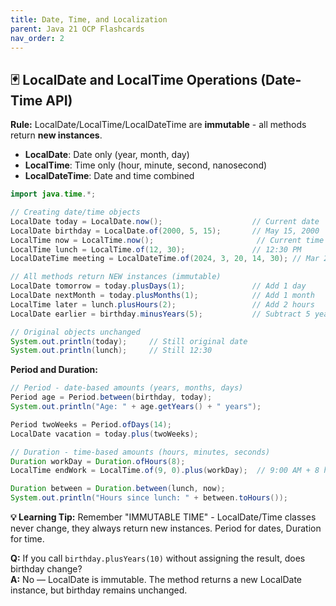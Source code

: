 ```yaml
---
title: Date, Time, and Localization
parent: Java 21 OCP Flashcards
nav_order: 2
---
```


## 🃏 LocalDate and LocalTime Operations (Date-Time API)

**Rule:** LocalDate/LocalTime/LocalDateTime are **immutable** - all methods return **new instances**.

- **LocalDate**: Date only (year, month, day)
- **LocalTime**: Time only (hour, minute, second, nanosecond)  
- **LocalDateTime**: Date and time combined

```java
import java.time.*;

// Creating date/time objects
LocalDate today = LocalDate.now();                    // Current date
LocalDate birthday = LocalDate.of(2000, 5, 15);       // May 15, 2000
LocalTime now = LocalTime.now();                       // Current time
LocalTime lunch = LocalTime.of(12, 30);               // 12:30 PM
LocalDateTime meeting = LocalDateTime.of(2024, 3, 20, 14, 30); // Mar 20, 2024 at 2:30 PM

// All methods return NEW instances (immutable)
LocalDate tomorrow = today.plusDays(1);               // Add 1 day
LocalDate nextMonth = today.plusMonths(1);            // Add 1 month
LocalTime later = lunch.plusHours(2);                 // Add 2 hours
LocalDate earlier = birthday.minusYears(5);           // Subtract 5 years

// Original objects unchanged
System.out.println(today);     // Still original date
System.out.println(lunch);     // Still 12:30
```

**Period and Duration:**
```java
// Period - date-based amounts (years, months, days)
Period age = Period.between(birthday, today);
System.out.println("Age: " + age.getYears() + " years");

Period twoWeeks = Period.ofDays(14);
LocalDate vacation = today.plus(twoWeeks);

// Duration - time-based amounts (hours, minutes, seconds)
Duration workDay = Duration.ofHours(8);
LocalTime endWork = LocalTime.of(9, 0).plus(workDay);  // 9:00 AM + 8 hours = 5:00 PM

Duration between = Duration.between(lunch, now);
System.out.println("Hours since lunch: " + between.toHours());
```

**💡 Learning Tip:** Remember "IMMUTABLE TIME" - LocalDate/Time classes never change, they always return new instances. Period for dates, Duration for time.

**Q:** If you call `birthday.plusYears(10)` without assigning the result, does birthday change?  
**A:** No — LocalDate is immutable. The method returns a new LocalDate instance, but birthday remains unchanged.

